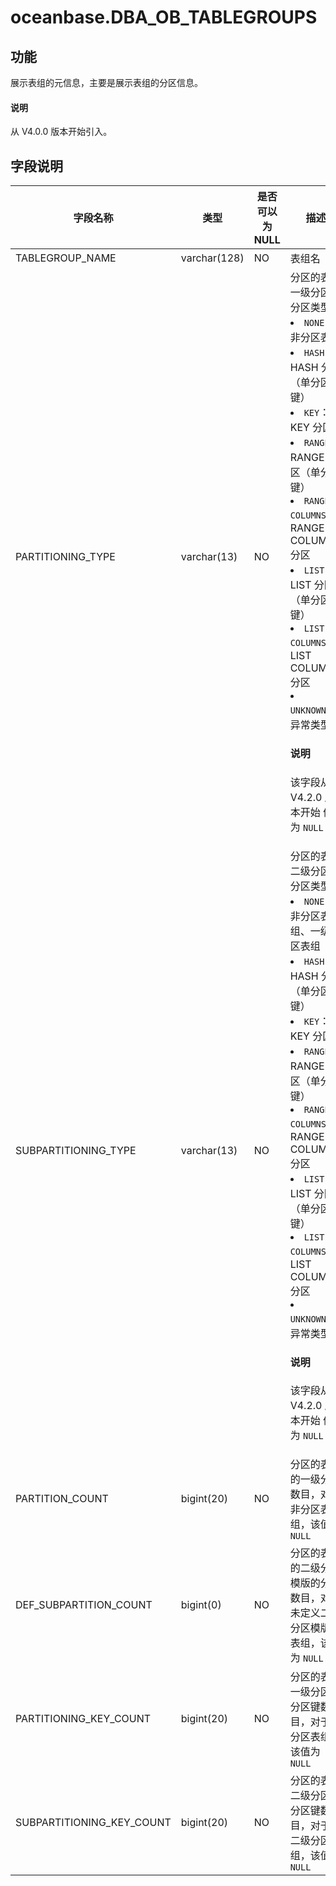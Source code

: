 # oceanbase.DBA_OB_TABLEGROUPS

## 功能

展示表组的元信息，主要是展示表组的分区信息。

<main id="notice" type='explain'>
  <h4>说明</h4>
  <p>从 V4.0.0 版本开始引入。</p>
</main>

## 字段说明

|           字段名称            |      类型      | 是否可以为 NULL |      描述      |
|---------------------------|--------------|------------|--------------------------------------------------------------------------------------------------------|
| TABLEGROUP_NAME           | varchar(128) | NO         | 表组名          |
| PARTITIONING_TYPE         | varchar(13)  | NO         | 分区的表组一级分区的分区类型： <li> `NONE`：非分区表组   <li> `HASH`：HASH 分区（单分区键）   <li> `KEY`：KEY 分区   <li> `RANGE`：RANGE 分区（单分区键）   <li> `RANGE COLUMNS`：RANGE COLUMNS 分区   <li> `LIST`：LIST 分区（单分区键）   <li> `LIST COLUMNS`：LIST COLUMNS 分区   <li> `UNKNOWN`：异常类型<main id="notice" type='explain'><h4>说明</h4><p>该字段从 V4.2.0 版本开始 值为 <code>NULL</code></p></main>         |
| SUBPARTITIONING_TYPE      | varchar(13)  | NO         | 分区的表组二级分区的分区类型： <li> `NONE`：非分区表组、一级分区表组   <li> `HASH`：HASH 分区（单分区键）   <li> `KEY`：KEY 分区   <li> `RANGE`：RANGE 分区（单分区键）   <li> `RANGE COLUMNS`：RANGE COLUMNS 分区   <li> `LIST`：LIST 分区（单分区键）   <li> `LIST COLUMNS`：LIST COLUMNS 分区   <li> `UNKNOWN`：异常类型<main id="notice" type='explain'><h4>说明</h4><p>该字段从 V4.2.0 版本开始 值为 <code>NULL</code></p></main>    |
| PARTITION_COUNT           | bigint(20)   | NO         | 分区的表组的一级分区数目，对于非分区表组，该值为 `NULL`            |
| DEF_SUBPARTITION_COUNT    | bigint(0)    | NO         | 分区的表组的二级分区模版的分区数目，对于未定义二级分区模版的表组，该值为 `NULL`|
| PARTITIONING_KEY_COUNT    | bigint(20)   | NO         | 分区的表组一级分区的分区键数目，对于非分区表组，该值为 `NULL`         |
| SUBPARTITIONING_KEY_COUNT | bigint(20)   | NO         | 分区的表组二级分区的分区键数目，对于非二级分区表组，该值为 `NULL`       |
